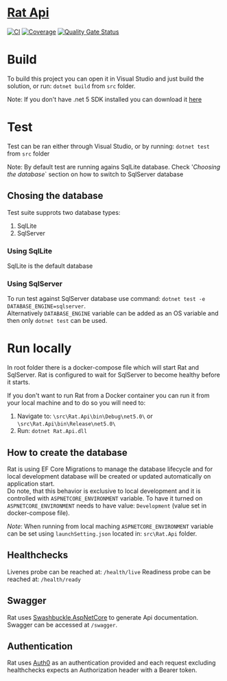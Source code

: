 # [Rat Api](https://github.com/throw-if-null/rat/blob/branch-0/Rat/documentation/api/rat-api.md)
[![CI](https://github.com/throw-if-null/rat.api/actions/workflows/ci.yml/badge.svg)](https://github.com/throw-if-null/rat.api/actions/workflows/ci.yml) 
[![Coverage](https://sonarcloud.io/api/project_badges/measure?project=throw-if-null_rat.api&metric=coverage)](https://sonarcloud.io/dashboard?id=throw-if-null_rat.api) 
[![Quality Gate Status](https://sonarcloud.io/api/project_badges/measure?project=throw-if-null_rat.api&metric=alert_status)](https://sonarcloud.io/dashboard?id=throw-if-null_rat.api)

# Build

To build this project you can open it in Visual Studio and just build the solution, or run: `dotnet build` from `src` folder.

Note: If you don't have .net 5 SDK installed you can download it [here](https://dotnet.microsoft.com/download/dotnet/5.0)

# Test

Test can be ran either through Visual Studio, or by running: `dotnet test` from `src` folder

Note: By default test are running agains SqlLite database. Check '_Choosing the database_` section on how to switch to SqlServer database

## Chosing the database

Test suite supprots two database types:
1. SqlLite
2. SqlServer

### Using SqlLite

SqlLite is the default database

### Using SqlServer

To run test against SqlServer database use command: `dotnet test -e DATABASE_ENGINE=sqlserver`.  
Alternatively `DATABASE_ENGINE` variable can be added as an OS variable and then only `dotnet test` can be used.

# Run locally

In root folder there is a docker-compose file which will start Rat and SqlServer. Rat is configured to wait for SqlServer to become healthy before it starts.

If you don't want to run Rat from a Docker container you can run it from your local machine and to do so you will need to:
1. Navigate to: `\src\Rat.Api\bin\Debug\net5.0\` or `\src\Rat.Api\bin\Release\net5.0\`
2. Run: `dotnet Rat.Api.dll`


## How to create the database

Rat is using EF Core Migrations to manage the database lifecycle and for local development database will be created or updated automatically on application start.  
Do note, that this behavior is exclusive to local development and it is controlled with `ASPNETCORE_ENVIRONMENT` variable. To have it turned on `ASPNETCORE_ENVIRONMENT` needs to have value: `Development` (value set in docker-compose file).  

_Note_: When running from local maching `ASPNETCORE_ENVIRONMENT` variable can be set using `launchSetting.json` located in: `src\Rat.Api` folder.

## Healthchecks

Livenes probe can be reached at: `/health/live`
Readiness probe can be reached at: `/health/ready`

## Swagger

Rat uses [Swashbuckle.AspNetCore](https://github.com/domaindrivendev/Swashbuckle.AspNetCore) to generate Api documentation.  
Swagger can be accessed at `/swagger`. 

## Authentication

Rat uses [Auth0](https://auth0.com/) as an authentication provided and each request excluding healthchecks expects an Authorization header with a Bearer token.
